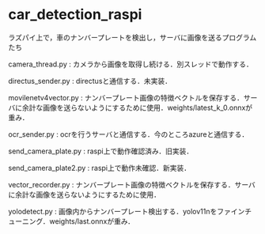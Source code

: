 # car_detection_raspi

ラズパイ上で，車のナンバープレートを検出し，サーバに画像を送るプログラムたち

camera_thread.py : カメラから画像を取得し続ける．別スレッドで動作する．

directus_sender.py : directusと通信する．未実装．

movilenetv4vector.py : ナンバープレート画像の特徴ベクトルを保存する．サーバに余計な画像を送らないようにするために使用．weights/latest_k_0.onnxが重み．

ocr_sender.py : ocrを行うサーバと通信する．今のところazureと通信する．

send_camera_plate.py : raspi上で動作確認済み．旧実装．

send_camera_plate2.py : raspi上で動作未確認．新実装．

vector_recorder.py : ナンバープレート画像の特徴ベクトルを保存する．サーバに余計な画像を送らないようにするために使用．

yolodetect.py : 画像内からナンバープレート検出する．yolov11nをファインチューニング．weights/last.onnxが重み．
